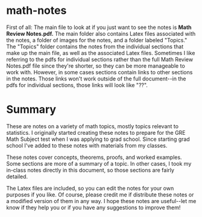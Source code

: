 # math-notes

First of all: The main file to look at if you just want to see the notes is **Math Review Notes.pdf.** The main folder also contains Latex files associated with the notes, a folder of images for the notes, and a folder labeled "Topics." The "Topics" folder contains the notes from the individual sections that make up the main file, as well as the associated Latex files. Sometimes I like referring to the pdfs for individual sections rather than the full Math Review Notes.pdf file since they're shorter, so they can be more manageable to work with. However, in some cases sections contain links to other sections in the notes. Those links won't work outside of the full document--in the pdfs for individual sections, those links will look like "??".

# Summary

These are notes on a variety of math topics, mostly topics relevant to statistics. I originally started creating these notes to prepare for the GRE Math Subject test when I was applying to grad school. Since starting grad school I've added to these notes with materials from my classes. 

These notes cover concepts, theorems, proofs, and worked examples. Some sections are more of a summary of a topic. In other cases, I took my in-class notes directly in this document, so those sections are fairly detailed.

The Latex files are included, so you can edit the notes for your own purposes if you like. Of course, please credit me if distribute these notes or a modified version of them in any way. I hope these notes are useful--let me know if they help you or if you have any suggestions to improve them!


